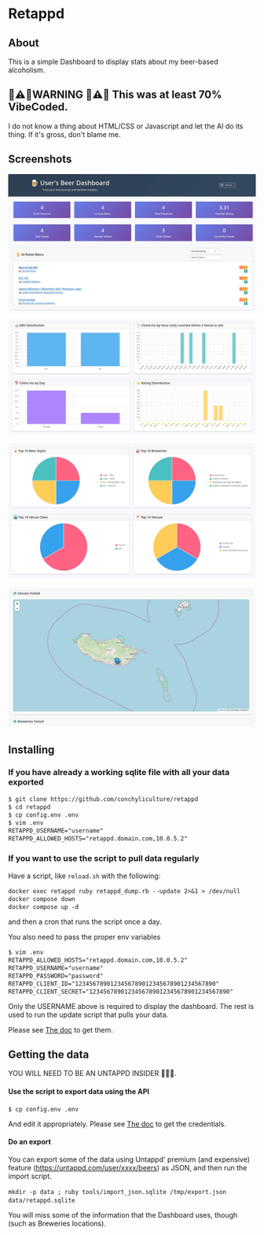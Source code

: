 # Retappd 

## About

This is a simple Dashboard to display stats about my beer-based alcoholism.

## 🚨⚠️🚨WARNING 🚨⚠️🚨 This was at least 70% VibeCoded.

I do not know a thing about HTML/CSS or Javascript and let the AI do its thing. If it's gross, don't blame me.

## Screenshots

![Screenshot 1](doc/sc1.jpg)

![Screenshot 2](doc/sc2.jpg)

![Screenshot 3](doc/sc3.jpg)

![Screenshot 4](doc/sc4.jpg)


## Installing

### If you have already a working sqlite file with all your data exported

```
$ git clone https://github.com/conchyliculture/retappd
$ cd retappd
$ cp config.env .env
$ vim .env
RETAPPD_USERNAME="username"
RETAPPD_ALLOWED_HOSTS="retappd.domain.com,10.0.5.2"
```

### If you want to use the script to pull data regularly

Have a script, like `reload.sh` with the following:
```
docker exec retappd ruby retappd_dump.rb --update 2>&1 > /dev/null
docker compose down
docker compose up -d
```

and then a cron that runs the script once a day.


You also need to pass the proper env variables

```
$ vim .env
RETAPPD_ALLOWED_HOSTS="retappd.domain.com,10.0.5.2"
RETAPPD_USERNAME="username"
RETAPPD_PASSWORD="password"
RETAPPD_CLIENT_ID="1234567890123456789012345678901234567890"
RETAPPD_CLIENT_SECRET="1234567890123456789012345678901234567890"
```

Only the USERNAME above is required to display the dashboard. The rest is used to run the update script that pulls your data.

Please see [The doc](https://untappd.com/api/docs) to get them.

## Getting the data

YOU WILL NEED TO BE AN UNTAPPD INSIDER 💸💸💸.

#### Use the script to export data using the API

```
$ cp config.env .env
```

And edit it appropriately. Please see [The doc](https://untappd.com/api/docs) to get the credentials.

#### Do an export

You can export some of the data using Untappd' premium (and expensive) feature (https://untappd.com/user/xxxx/beers) as JSON,
and then run the import script.

`mkdir -p data ; ruby tools/import_json.sqlite /tmp/export.json data/retappd.sqlite`

You will miss some of the information that the Dashboard uses, though (such as Breweries locations).
